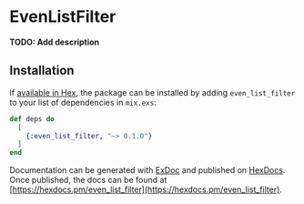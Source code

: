 # EvenListFilter

**TODO: Add description**

## Installation

If [available in Hex](https://hex.pm/docs/publish), the package can be installed
by adding `even_list_filter` to your list of dependencies in `mix.exs`:

```elixir
def deps do
  [
    {:even_list_filter, "~> 0.1.0"}
  ]
end
```

Documentation can be generated with [ExDoc](https://github.com/elixir-lang/ex_doc)
and published on [HexDocs](https://hexdocs.pm). Once published, the docs can
be found at [https://hexdocs.pm/even_list_filter](https://hexdocs.pm/even_list_filter).

